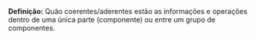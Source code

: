 **Definição:** Quão coerentes/aderentes estão as informações e operações dentro de uma única parte (componente) ou entre um grupo de componentes.